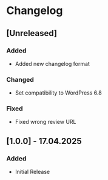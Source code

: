 # Changelog

## [Unreleased]

### Added

- Added new changelog format

### Changed

- Set compatibility to WordPress 6.8

### Fixed

- Fixed wrong review URL

## [1.0.0] - 17.04.2025

### Added

- Initial Release
